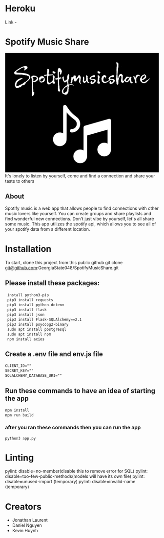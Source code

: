 # Heroku
Link -

# Spotify Music Share
![](/src/images/logo.jpg)
It's lonely to listen by yourself, come and find a connection and share your taste to others


## About
Spotify music is a web app that allows people to find connections with other music lovers like
yourself. You can create groups and share playlists and find wonderful new connections. Don't just
vibe by yourself, let's all share some music. This app utilizes the spotify api, which allows you
to see all of your spotify data from a different location.


# Installation
To start, clone this project from this public github
    git clone git@github.com:GeorgiaState048/SpotifyMusicShare.git
## Please install these packages:
     install python3-pip
     pip3 install requests
     pip3 install python-dotenv
     pip3 install flask
     pip3 install json
     pip3 install Flask-SQLAlchemy==2.1
     pip3 install psycopg2-binary
     sudo apt install postgresql
     sudo apt install npm
     npm install axios
## Create a .env file and env.js file
    CLIENT_ID=""
    SECRET_KEY=""
    SQLALCHEMY_DATABASE_URI=""
## Run these commands to have an idea of starting the app
    npm install
    npm run build
### after you ran these commands then you can run the app
    python3 app.py
# Linting
  pylint: disable=no-member(disable this to remove error for SQL)
  pylint: disable=too-few-public-methods(models will have its own file)
  pylint: disable=unused-import (temporary)
  pylint: disable=invalid-name (temporary)
  

# Creators
- Jonathan Laurent
- Daniel Nguyen
- Kevin Huynh
   
